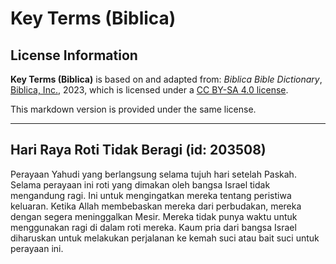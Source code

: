 # Key Terms (Biblica)

## License Information

**Key Terms (Biblica)** is based on and adapted from: _Biblica Bible Dictionary_, [Biblica, Inc.](https://www.biblica.com/), 2023, which is licensed under a [CC BY-SA 4.0 license](https://creativecommons.org/licenses/by-sa/4.0/legalcode.en).

This markdown version is provided under the same license.



--------------------------------

## Hari Raya Roti Tidak Beragi (id: 203508)

Perayaan Yahudi yang berlangsung selama tujuh hari setelah Paskah. Selama perayaan ini roti yang dimakan oleh bangsa Israel tidak mengandung ragi. Ini untuk mengingatkan mereka tentang peristiwa keluaran. Ketika Allah membebaskan mereka dari perbudakan, mereka dengan segera meninggalkan Mesir. Mereka tidak punya waktu untuk menggunakan ragi di dalam roti mereka. Kaum pria dari bangsa Israel diharuskan untuk melakukan perjalanan ke kemah suci atau bait suci untuk perayaan ini.


